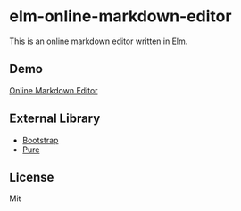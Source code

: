 # elm-online-markdown-editor

This is an online markdown editor written in [Elm](http://elm-lang.org/).

## Demo

[Online Markdown Editor](https://3tty0n.github.io/elm-online-markdown-editor/)

## External Library

- [Bootstrap](http://getbootstrap.com/)
- [Pure](http://purecss.io/)

## License

Mit